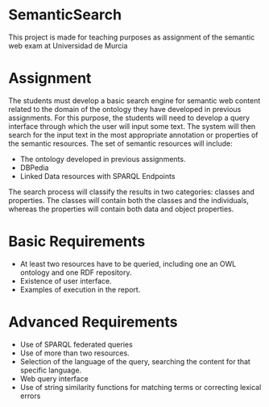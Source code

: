 # SemanticSearch #

This project is made for teaching purposes as assignment of the semantic web exam at Universidad de Murcia

# Assignment # 

The students must develop a basic search engine for semantic web content related to the domain of the ontology they have developed in previous assignments. For this purpose, the students will need to develop a query interface through which the user will input some text. The system will then search for the input text in the most appropriate annotation or properties of the semantic resources. The set of semantic resources will include:

* The ontology developed in previous assignments.
* DBPedia
* Linked Data resources with SPARQL Endpoints

The search process will classify the results in two categories: classes and properties. The classes will contain both the classes and the individuals, whereas the properties will contain both data and object properties.

# Basic Requirements #
* At least two resources have to be queried, including one an OWL ontology and one RDF repository.
* Existence of user interface.
* Examples of execution in the report.

# Advanced Requirements #
* Use of SPARQL federated queries
* Use of more than two resources.
* Selection of the language of the query, searching the content for that specific language.
* Web query interface
* Use of string similarity functions for matching terms or correcting lexical errors
